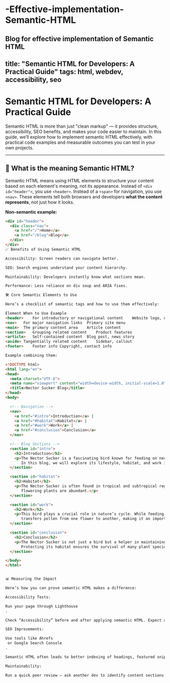 # -Effective-implementation-Semantic-HTML
Blog for effective implementation of Semantic HTML
---
title: "Semantic HTML for Developers: A Practical Guide"
tags: html, webdev, accessibility, seo
---

# Semantic HTML for Developers: A Practical Guide

Semantic HTML is more than just "clean markup" — it provides structure, accessibility, SEO benefits, and makes your code easier to maintain. In this guide, we’ll explore how to implement semantic HTML effectively, with practical code examples and measurable outcomes you can test in your own projects.  

---

## 🔎 What is the meaning Semantic HTML?  

Semantic HTML  means using HTML elements to structure your content based on each element's meaning, not its appearance. Instead of `<div id="header">`, you use `<header>`. Instead of a `<span>` for navigation, you use `<nav>`. These elements tell both browsers and developers **what the content represents**, not just how it looks.  

**Non-semantic example:**  
```html
<div id="header">
  <div class="nav">
    <a href="/">Home</a>
    <a href="/blog">Blog</a>
  </div>
</div>
✅ Benefits of Using Semantic HTML

Accessibility: Screen readers can navigate better.

SEO: Search engines understand your content hierarchy.

Maintainability: Developers instantly know what sections mean.

Performance: Less reliance on div soup and ARIA fixes.

🛠️ Core Semantic Elements to Use

Here’s a checklist of semantic tags and how to use them effectively:

Element	When to Use	Example
<header>	For introductory or navigational content	Website logo, navigation
<nav>	For major navigation links	Primary site menu
<main>	The primary content area	Article content
<section>	Grouping related content	Product features
<article>	Self-contained content	Blog post, news story
<aside>	Tangentially related content	Sidebar, callout
<footer>	Footer info	Copyright, contact info

Example combining them:

<!DOCTYPE html>
<html lang="en">
<head>
  <meta charset="UTF-8">
  <meta name="viewport" content="width=device-width, initial-scale=1.0">
  <title>Nector Sucker Blog</title>
</head>
<body>

  <!-- Navigation -->
  <nav>
    <a href="#intro">Introduction</a> |
    <a href="#habitat">Habitat</a> |
    <a href="#work">Work</a> |
    <a href="#conclusion">Conclusion</a>
  </nav>

  <!-- Blog Sections -->
  <section id="intro">
    <h2>Introduction</h2>
    <p>The Nector Sucker is a fascinating bird known for feeding on nectar from flowers. 
       In this blog, we will explore its lifestyle, habitat, and work in pollination.</p>
  </section>

  <section id="habitat">
    <h2>Habitat</h2>
    <p>The Nector Sucker is often found in tropical and subtropical regions where 
       flowering plants are abundant.</p>
  </section>

  <section id="work">
    <h2>Work</h2>
    <p>This bird plays a crucial role in nature’s cycle. While feeding on nectar, it 
       transfers pollen from one flower to another, making it an important pollinator.</p>
  </section>

  <section id="conclusion">
    <h2>Conclusion</h2>
    <p>The Nector Sucker is not just a bird but a helper in maintaining biodiversity. 
       Protecting its habitat ensures the survival of many plant species.</p>
  </section>

</body>
</html>


📊 Measuring the Impact

Here’s how you can prove semantic HTML makes a difference:

Accessibility Tests:

Run your page through Lighthouse
.

Check “Accessibility” before and after applying semantic HTML. Expect a measurable score improvement.

SEO Improvements:

Use tools like Ahrefs
 or Google Search Console
.

Semantic HTML often leads to better indexing of headings, featured snippets, and structured data.

Maintainability:

Run a quick peer review — ask another dev to identify content sections. With semantic HTML, they’ll understand structure without relying on CSS classes.
